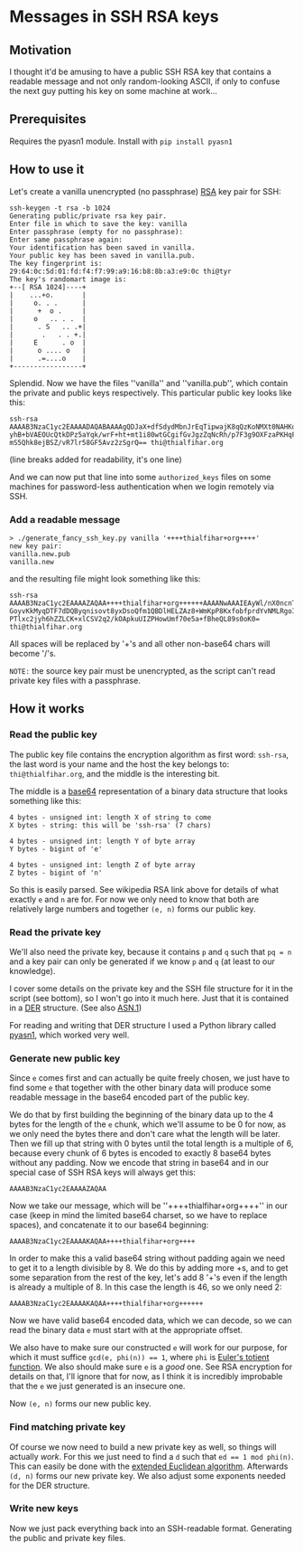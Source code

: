 # Messages in SSH RSA keys

## Motivation
I thought it'd be amusing to have a public SSH RSA key that contains a readable 
message and not only random-looking ASCII, if only to confuse the next guy putting his 
key on some machine at work...

## Prerequisites
Requires the pyasn1 module. Install with ```pip install pyasn1```

## How to use it
Let's create a vanilla unencrypted (no passphrase) [RSA](http://en.wikipedia.org/wiki/RSA) 
key pair for SSH:

    ssh-keygen -t rsa -b 1024
    Generating public/private rsa key pair.
    Enter file in which to save the key: vanilla
    Enter passphrase (empty for no passphrase): 
    Enter same passphrase again: 
    Your identification has been saved in vanilla.
    Your public key has been saved in vanilla.pub.
    The key fingerprint is:
    29:64:0c:5d:01:fd:f4:f7:99:a9:16:b8:8b:a3:e9:0c thi@tyr
    The key's randomart image is:
    +--[ RSA 1024]----+
    |    ...+o.       |
    |     o. . .      |
    |      +  o .     |
    |     o   .. . .  |
    |      . S   .. .+|
    |       .   . . +.|
    |     E      . o  |
    |      o .... o   |
    |      .=....o    |
    +-----------------+
    
Splendid. Now we have the files ''vanilla'' and ''vanilla.pub'', which contain the 
private and public keys respectively. This particular public key looks like this:

    ssh-rsa AAAAB3NzaC1yc2EAAAADAQABAAAAgQDJaX+dfSdydMbnJrEqTipwajK8qQzKoNMXt0NAHKqeKyi+3zLEO
    yhB+bVAEOUcQtkDPz5aYqk/wrF+ht+mt1i80wtGCgifGvJgzZqNcRh/p7F3g9OXFzaPKHqFlksIr7GUJJXarb+Q4C
    mS5Qhk8ejBSZ/vR7lr58GF5Avz2zSgrQ== thi@thialfihar.org
    
(line breaks added for readability, it's one line)

And we can now put that line into some `authorized_keys` files on some machines for password-less 
authentication when we login remotely via SSH.

### Add a readable message

    > ./generate_fancy_ssh_key.py vanilla '++++thialfihar+org++++'
    new key pair:
    vanilla.new.pub
    vanilla.new
    
and the resulting file might look something like this:
    
    ssh-rsa AAAAB3NzaC1yc2EAAAAZAQAA++++thialfihar+org++++++AAAANwAAAIEAyWl/nX0ncnTG5yaxKk4qc
    GoyvKkMyqDTF7dDQByqnisovt8yxDsoQfm1QBDlHELZAz8+WmKpP8KxfobfprdYvNMLRgoInxryYM2ajXEYf6exd4
    PTlxc2jyh6hZZLCK+xlCSV2q2/kOApkuUIZPHowUmf70e5a+fBheQL89s0oK0= thi@thialfihar.org
    
All spaces will be replaced by '+'s and all other non-base64 chars will become '/'s.

`NOTE:` the source key pair must be unencrypted, as the script can't read private key files 
with a passphrase.

## How it works
### Read the public key
The public key file contains the encryption algorithm as first word: `ssh-rsa`, the last word 
is your name and the host the key belongs to: `thi@thialfihar.org`, and the middle is the 
interesting bit.

The middle is a [base64](http://en.wikipedia.org/wiki/Base64) representation of a binary data 
structure that looks something like this:

    4 bytes - unsigned int: length X of string to come
    X bytes - string: this will be 'ssh-rsa' (7 chars)

    4 bytes - unsigned int: length Y of byte array
    Y bytes - bigint of 'e'

    4 bytes - unsigned int: length Z of byte array
    Z bytes - bigint of 'n'

So this is easily parsed. See wikipedia RSA link above for details of what exactly `e` and `n` 
are for. For now we only need to know that both are relatively large numbers and together `(e, n)` 
forms our public key.

### Read the private key
We'll also need the private key, because it contains `p` and `q` such that `pq = n` and a key 
pair can only be generated if we know `p` and `q` (at least to our knowledge).

I cover some details on the private key and the SSH file structure for it in the script (see bottom), 
so I won't go into it much here. Just that it is contained in a 
[DER](http://en.wikipedia.org/wiki/Distinguished_Encoding_Rules) structure. 
(See also [ASN.1](http://en.wikipedia.org/wiki/ASN.1))

For reading and writing that DER structure I used a Python library called 
[pyasn1](http://pyasn1.sourceforge.net/), which worked very well.

### Generate new public key
Since `e` comes first and can actually be quite freely chosen, we just have to find some `e` that 
together with the other binary data will produce some readable message in the base64 encoded part 
of the public key.

We do that by first building the beginning of the binary data up to the 4 bytes for the length of 
the `e` chunk, which we'll assume to be 0 for now, as we only need the bytes there and don't care 
what the length will be later. Then we fill up that string with 0 bytes until the total length is 
a multiple of 6, because every chunk of 6 bytes is encoded to exactly 8 base64 bytes without any 
padding. Now we encode that string in base64 and in our special case of SSH RSA keys will always 
get this:

    AAAAB3NzaC1yc2EAAAAZAQAA
    
Now we take our message, which will be ''++++thialfihar+org++++'' in our case (keep in mind the 
limited base64 charset, so we have to replace spaces), and concatenate it to our base64 beginning:

    AAAAB3NzaC1yc2EAAAAKAQAA++++thialfihar+org++++

In order to make this a valid base64 string without padding again we need to get it to a length 
divisible by 8. We do this by adding more +s, and to get some separation from the rest of the key, 
let's add 8 '+'s even if the length is already a multiple of 8. In this case the length is 46, so we 
only need 2:

    AAAAB3NzaC1yc2EAAAAKAQAA++++thialfihar+org++++++

Now we have valid base64 encoded data, which we can decode, so we can read the binary data `e` must 
start with at the appropriate offset.

We also have to make sure our constructed `e` will work for our purpose, for which it must suffice 
`gcd(e, phi(n)) == 1`, where `phi` is
[Euler's totient function](http://en.wikipedia.org/wiki/Euler%27s_totient_function). 
We also should make sure `e` is a _good_ one. See RSA encryption for details on that, I'll ignore 
that for now, as I think it is incredibly improbable that the `e` we just generated is an insecure one.

Now `(e, n)` forms our new public key.

### Find matching private key
Of course we now need to build a new private key as well, so things will actually _work_. For this 
we just need to find a `d` such that `ed == 1 mod phi(n)`. This can easily be done with the 
[extended Euclidean algorithm](http://en.wikipedia.org/wiki/Extended_Euclidean_algorithm). 
Afterwards `(d, n)` forms our new private key. We also adjust some exponents needed for the DER structure.

### Write new keys
Now we just pack everything back into an SSH-readable format. Generating the public and private key files.

